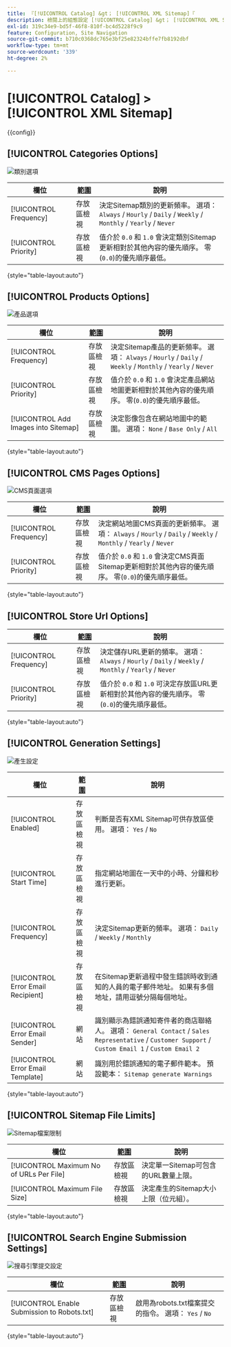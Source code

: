 ```yaml
---
title: 『[!UICONTROL Catalog] &gt； [!UICONTROL XML Sitemap]『
description: 檢閱上的組態設定 [!UICONTROL Catalog] &gt； [!UICONTROL XML Sitemap] 商務管理員頁面。
exl-id: 319c34e9-bd5f-46f8-810f-bc4d5228f9c9
feature: Configuration, Site Navigation
source-git-commit: b710c0368dc765e3bf25e82324bffe7fb8192dbf
workflow-type: tm+mt
source-wordcount: '339'
ht-degree: 2%

---
```


# [!UICONTROL Catalog] > [!UICONTROL XML Sitemap]

{{config}}

## [!UICONTROL Categories Options]

![類別選項](./assets/xml-sitemap-categories-options.png)<!-- zoom -->

<!-- [Categories Options](https://docs.magento.com/user-guide/marketing/sitemap-xml-configure.html) -->

| 欄位 | [範圍](../../getting-started/websites-stores-views.md#scope-settings) | 說明 |
|--- |--- |--- |
| [!UICONTROL Frequency] | 存放區檢視 | 決定Sitemap類別的更新頻率。 選項： `Always` / `Hourly` / `Daily` / `Weekly` / `Monthly` / `Yearly` / `Never` |
| [!UICONTROL Priority] | 存放區檢視 | 值介於 `0.0` 和 `1.0` 會決定類別Sitemap更新相對於其他內容的優先順序。 零(`0.0`)的優先順序最低。 |

{style="table-layout:auto"}

## [!UICONTROL Products Options]

![產品選項](./assets/xml-sitemap-products-options.png)<!-- zoom -->

<!-- [Products Options](https://docs.magento.com/user-guide/marketing/sitemap-xml-configure.html) -->

| 欄位 | [範圍](../../getting-started/websites-stores-views.md#scope-settings) | 說明 |
|--- |--- |--- |
| [!UICONTROL Frequency] | 存放區檢視 | 決定Sitemap產品的更新頻率。 選項： `Always` / `Hourly` / `Daily` / `Weekly` / `Monthly` / `Yearly` / `Never` |
| [!UICONTROL Priority] | 存放區檢視 | 值介於 `0.0` 和 `1.0` 會決定產品網站地圖更新相對於其他內容的優先順序。 零(`0.0`)的優先順序最低。 |
| [!UICONTROL Add Images into Sitemap] | 存放區檢視 | 決定影像包含在網站地圖中的範圍。 選項： `None` / `Base Only` / `All` |

{style="table-layout:auto"}

## [!UICONTROL CMS Pages Options]

![CMS頁面選項](./assets/xml-sitemap-cms-pages-options.png)<!-- zoom -->

<!-- [CMS Pages Options](https://docs.magento.com/user-guide/marketing/sitemap-xml-configure.html) -->

| 欄位 | [範圍](../../getting-started/websites-stores-views.md#scope-settings) | 說明 |
|--- |--- |--- |
| [!UICONTROL Frequency] | 存放區檢視 | 決定網站地圖CMS頁面的更新頻率。 選項： `Always` / `Hourly` / `Daily` / `Weekly` / `Monthly` / `Yearly` / `Never` |
| [!UICONTROL Priority] | 存放區檢視 | 值介於 `0.0` 和 `1.0` 會決定CMS頁面Sitemap更新相對於其他內容的優先順序。 零(`0.0`)的優先順序最低。 |

{style="table-layout:auto"}

## [!UICONTROL Store Url Options]

| 欄位 | [範圍](../../getting-started/websites-stores-views.md#scope-settings) | 說明 |
|--- |--- |--- |
| [!UICONTROL Frequency] | 存放區檢視 | 決定儲存URL更新的頻率。 選項： `Always` / `Hourly` / `Daily` / `Weekly` / `Monthly` / `Yearly` / `Never` |
| [!UICONTROL Priority] | 存放區檢視 | 值介於 `0.0` 和 `1.0` 可決定存放區URL更新相對於其他內容的優先順序。 零(`0.0`)的優先順序最低。 |

{style="table-layout:auto"}

## [!UICONTROL Generation Settings]

![產生設定](./assets/xml-sitemap-generation-settings.png)<!-- zoom -->

<!-- [Generation Settings](https://docs.magento.com/user-guide/marketing/sitemap-xml-configure.html) -->

| 欄位 | [範圍](../../getting-started/websites-stores-views.md#scope-settings) | 說明 |
|--- |--- |--- |
| [!UICONTROL Enabled] | 存放區檢視 | 判斷是否有XML Sitemap可供存放區使用。 選項： `Yes` / `No` |
| [!UICONTROL Start Time] | 存放區檢視 | 指定網站地圖在一天中的小時、分鐘和秒進行更新。 |
| [!UICONTROL Frequency] | 存放區檢視 | 決定Sitemap更新的頻率。 選項： `Daily` / `Weekly` / `Monthly` |
| [!UICONTROL Error Email Recipient] | 存放區檢視 | 在Sitemap更新過程中發生錯誤時收到通知的人員的電子郵件地址。 如果有多個地址，請用逗號分隔每個地址。 |
| [!UICONTROL Error Email Sender] | 網站 | 識別顯示為錯誤通知寄件者的商店聯絡人。 選項： `General Contact` / `Sales Representative` / `Customer Support` / `Custom Email 1` / `Custom Email 2` |
| [!UICONTROL Error Email Template] | 網站 | 識別用於錯誤通知的電子郵件範本。 預設範本： `Sitemap generate Warnings` |

{style="table-layout:auto"}

## [!UICONTROL Sitemap File Limits]

![Sitemap檔案限制](./assets/xml-sitemap-sitemap-file-limits.png)<!-- zoom -->

<!-- [Sitemap File Limits](https://docs.magento.com/user-guide/marketing/sitemap-xml-configure.html) -->

| 欄位 | [範圍](../../getting-started/websites-stores-views.md#scope-settings) | 說明 |
|--- |--- |--- |
| [!UICONTROL Maximum No of URLs Per File] | 存放區檢視 | 決定單一Sitemap可包含的URL數量上限。 |
| [!UICONTROL Maximum File Size] | 存放區檢視 | 決定產生的Sitemap大小上限（位元組）。 |

{style="table-layout:auto"}

## [!UICONTROL Search Engine Submission Settings]

![搜尋引擎提交設定](./assets/xml-sitemap-search-engine-submission-settings.png)<!-- zoom -->

<!-- [Search Engine Submission Settings](https://docs.magento.com/user-guide/marketing/sitemap-xml-configure.html) -->

| 欄位 | [範圍](../../getting-started/websites-stores-views.md#scope-settings) | 說明 |
|--- |--- |--- |
| [!UICONTROL Enable Submission to Robots.txt] | 存放區檢視 | 啟用為robots.txt檔案提交的指令。 選項： `Yes` / `No` |

{style="table-layout:auto"}
